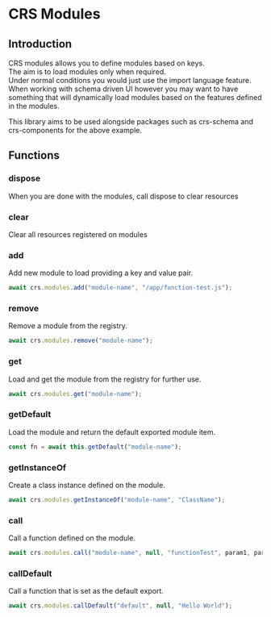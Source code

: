 # CRS Modules

## Introduction

CRS modules allows you to define modules based on keys.  
The aim is to load modules only when required.  
Under normal conditions you would just use the import language feature.
When working with schema driven UI however you may want to have something that will dynamically load modules based on the features defined in the modules.

This library aims to be used alongside packages such as crs-schema and crs-components for the above example.

## Functions

### dispose
When you are done with the modules, call dispose to clear resources

### clear
Clear all resources registered on modules

### add
Add new module to load providing a key and value pair.

```js
await crs.modules.add("module-name", "/app/function-test.js");
```
### remove
Remove a module from the registry.  

```js
await crs.modules.remove("module-name");
```
### get
Load and get the module from the registry for further use.

```js
await crs.modules.get("module-name");
```
### getDefault
Load the module and return the default exported module item.

```js
const fn = await this.getDefault("module-name");
```

### getInstanceOf
Create a class instance defined on the module.

```js
await crs.modules.getInstanceOf("module-name", "ClassName");
```
### call
Call a function defined on the module.

```js
await crs.modules.call("module-name", null, "functionTest", param1, param2);
```
### callDefault
Call a function that is set as the default export.

```js
await crs.modules.callDefault("default", null, "Hello World"); 
```
